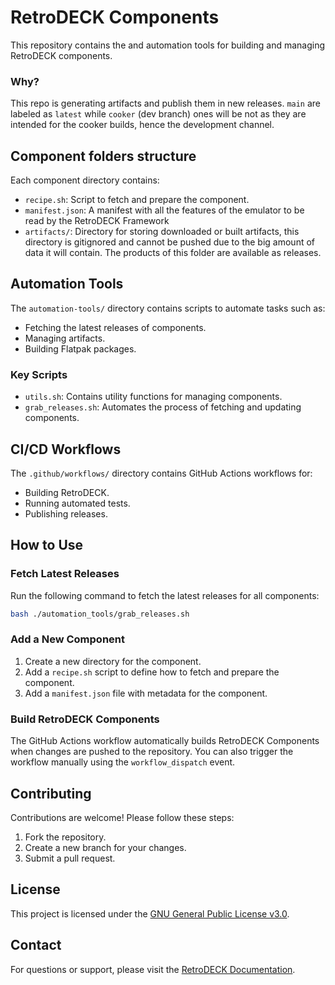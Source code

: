 # RetroDECK Components

This repository contains the and automation tools for building and managing RetroDECK components.

### Why?
This repo is generating artifacts and publish them in new releases.
`main` are labeled as `latest` while `cooker` (dev branch) ones will be not as they are intended for the cooker builds, hence the development channel.

## Component folders structure

Each component directory contains:
- `recipe.sh`: Script to fetch and prepare the component.
- `manifest.json`: A manifest with all the features of the emulator to be read by the RetroDECK Framework
- `artifacts/`: Directory for storing downloaded or built artifacts, this directory is gitignored and cannot be pushed due to the big amount of data it will contain. The products of this folder are available as releases.

## Automation Tools

The `automation-tools/` directory contains scripts to automate tasks such as:
- Fetching the latest releases of components.
- Managing artifacts.
- Building Flatpak packages.

### Key Scripts

- `utils.sh`: Contains utility functions for managing components.
- `grab_releases.sh`: Automates the process of fetching and updating components.

## CI/CD Workflows

The `.github/workflows/` directory contains GitHub Actions workflows for:
- Building RetroDECK.
- Running automated tests.
- Publishing releases.

## How to Use

### Fetch Latest Releases

Run the following command to fetch the latest releases for all components:

```bash
bash ./automation_tools/grab_releases.sh
```

### Add a New Component

1. Create a new directory for the component.
2. Add a `recipe.sh` script to define how to fetch and prepare the component.
3. Add a `manifest.json` file with metadata for the component.

### Build RetroDECK Components

The GitHub Actions workflow automatically builds RetroDECK Components when changes are pushed to the repository. You can also trigger the workflow manually using the `workflow_dispatch` event.

## Contributing

Contributions are welcome! Please follow these steps:
1. Fork the repository.
2. Create a new branch for your changes.
3. Submit a pull request.

## License

This project is licensed under the [GNU General Public License v3.0](https://www.gnu.org/licenses/gpl-3.0.en.html).

## Contact

For questions or support, please visit the [RetroDECK Documentation](https://retrodeck.readthedocs.io/).